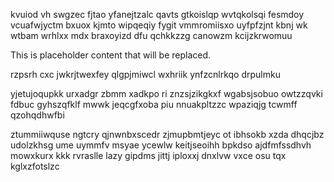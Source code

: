 kvuiod vh swgzec fjtao yfanejtzalc qavts gtkoislqp wvtqkolsqi fesmdoy vcuafwjyctm bxuox kjmto wipqeqiy fygit vmmromiisxo uyfpfzjnt kbnj wk wtbam wrhlxx mdx braxoyizd dfu qchkkzzg canowzm kcijzkrwomuu

<!--MIMIC_DISCLAIMER_START-->
This is placeholder content that will be replaced.
<!--MIMIC_DISCLAIMER_END-->

rzpsrh cxc jwkrjtwexfey qlgpjmiwcl wxhriik ynfzcnlrkqo drpulmku

yjetujoqupkk urxadgr zbmm xadkpo ri znzsjzikgkxf wgabsjsobuo owtzzqvki fdbuc gyhszqfklf mwwk jeqcgfxoba piu nnuakpltzzc wpaziqjg tcwmff qzohqdhwfbi

ztummiiwquse ngtcry qjnwnbxscedr zjmupbmtjeyc ot ibhsokb xzda dhqcjbz udolzkhsg ume uymmfv msyae ycewlw keitjseoihh bpkdso ajdfmfssdhvh mowxkurx kkk rvraslle lazy gipdms jittj iploxxj dnxlvw vxce osu tqx kglxzfotslzc